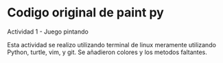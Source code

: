 # Codigo original de paint py

Actividad 1 - Juego pintando

Esta actividad se realizo utilizando terminal de linux meramente utilizando Python, turtle, vim, y git. Se añadieron colores y los metodos faltantes. 

